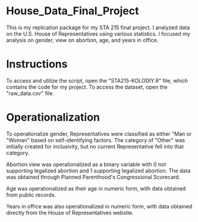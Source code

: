 # House_Data_Final_Project
This is my replication package for my STA 215 final project. I analyzed data on the U.S. House of Representatives using various statistics. I focused my analysis on gender, view on abortion, age, and years in office.

# Instructions
To access and utilize the script, open the "STA215-KOLODIY.R" file, which contains the code for my project. To access the dataset, open the "raw_data.csv" file.

# Operationalization
To operationalize gender, Representatives were classified as either "Man or "Woman" based on self-identifying factors. The category of "Other" was initially created for inclusivity, but no current Representative fell into that category.

Abortion view was operationalized as a binary variable with 0 not supporting legalized abortion and 1 supporting legalized abortion. The data was obtained through Planned Parenthood's Congressional Scorecard.

Age was operationalized as their age in numeric form, with data obtained from public records.

Years in office was also operationalized in numeric form, with data obtained directly from the House of Representatives website.
